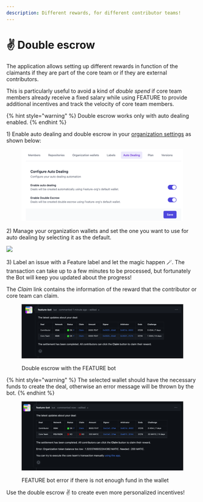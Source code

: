 ```yaml
---
description: Different rewards, for different contributor teams!
---
```


# ✌ Double escrow

The application allows setting up different rewards in function of the claimants if they are part of the core team or if they are external contributors.

This is particularly useful to avoid a kind of _double spend_ if core team members already receive a fixed salary while using FEATURE to provide additional incentives and track the velocity of core team members.

{% hint style="warning" %}
Double escrow works only with auto dealing enabled.
{% endhint %}

1\) Enable auto dealing and double escrow in your [organization settings](https://dev.dashboard.feature.sh/settings/wallets) as shown below:

<figure><img src="../.gitbook/assets/capture-dashboard-settings-double-escrow.png" alt=""><figcaption></figcaption></figure>

2\) Manage your organization wallets and set the one you want to use for auto dealing by selecting it as the default.

![](../.gitbook/assets/select\_organization\_wallet.png)

3\) Label an issue with a Feature label and let the magic happen 🪄. The transaction can take up to a few minutes to be processed, but fortunately the Bot will keep you updated about the progress!

The _Claim_ link contains the information of the reward that the contributor or core team can claim.

<figure><img src="../.gitbook/assets/capture-github-double-escrow-label.png" alt=""><figcaption><p>Double escrow with the FEATURE bot</p></figcaption></figure>

{% hint style="warning" %}
The selected wallet should have the necessary funds to create the deal, otherwise an error message will be thrown by the bot.
{% endhint %}

<figure><img src="../.gitbook/assets/capture-github-double-escrow-fail.png" alt=""><figcaption><p>FEATURE bot error if there is not enough fund in the wallet</p></figcaption></figure>

Use the double escrow ✌️ to create even more personalized incentives!
